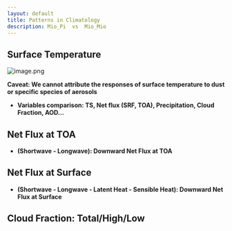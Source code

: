 ```yaml
---
layout: default
title: Patterns in Climatology
description: Mio_Pi  vs  Mio_Mio
---
```

## Surface Temperature
![image.png](attachment:80a647af-bb9e-4a46-a61d-2afbe1b1aecd.png)

<b>Caveat: We cannot attribute the responses of surface temperature to dust or specific species of aerosols 

* Variables comparison: TS, Net flux (SRF, TOA), Precipitation, Cloud Fraction, AOD…

## Net Flux at TOA
* (Shortwave - Longwave): Downward Net Flux at TOA


## Net Flux at Surface
* (Shortwave - Longwave - Latent Heat - Sensible Heat): Downward Net Flux at Surface


## Cloud Fraction: Total/High/Low

